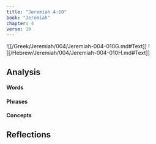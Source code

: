```yaml
---
title: "Jeremiah 4:10"
book: "Jeremiah"
chapter: 4
verse: 10
---
```

![[/Greek/Jeremiah/004/Jeremiah-004-010G.md#Text]]
![[/Hebrew/Jeremiah/004/Jeremiah-004-010H.md#Text]]

## Analysis

#### Words

#### Phrases

#### Concepts

## Reflections
